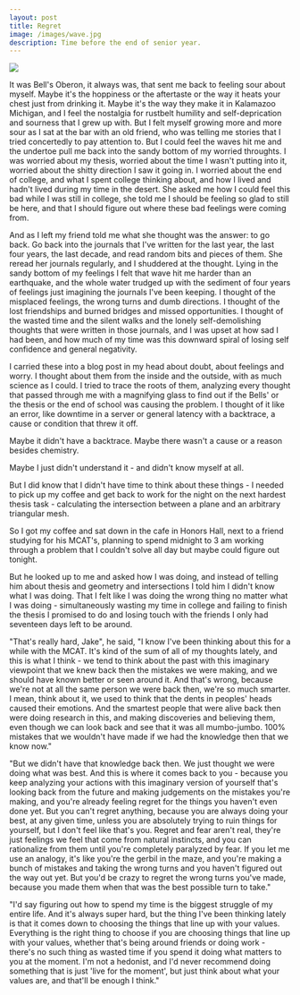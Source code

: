 ```yaml
---
layout: post
title: Regret
image: /images/wave.jpg
description: Time before the end of senior year.
---
```


![](/images/wave.jpg)

It was Bell's Oberon, it always was, that sent me back to feeling sour about myself. Maybe it's the hoppiness or the aftertaste or the way it heats your chest just from drinking it. Maybe it's the way they make it in Kalamazoo Michigan, and I feel the nostalgia for rustbelt humility and self-deprication and sourness that I grew up with. But I felt myself growing more and more sour as I sat at the bar with an old friend, who was telling me stories that I tried concertedly to pay attention to. But I could feel the waves hit me and the undertoe pull me back into the sandy bottom of my worried throughts. I was worried about my thesis, worried about the time I wasn't putting into it, worried about the shitty direction I saw it going in. I worried about the end of college, and what I spent college thinking about, and how I lived and hadn't lived during my time in the desert. She asked me how I could feel this bad while I was still in college, she told me I should be feeling so glad to still be here, and that I should figure out where these bad feelings were coming from.

And as I left my friend told me what she thought was the answer: to go back. Go back into the journals that I've written for the last year, the last four years, the last decade, and read random bits and pieces of them. She reread her journals regularly, and I shuddered at the thought. Lying in the sandy bottom of my feelings I felt that wave hit me harder than an earthquake, and the whole water trudged up with the sediment of four years of feelings just imagining the journals I've been keeping. I thought of the misplaced feelings, the wrong turns and dumb directions. I thought of the lost friendships and burned bridges and missed opportunities. I thought of the wasted time and the silent walks and the lonely self-demolishing thoughts that were written in those journals, and I was upset at how sad I had been, and how much of my time was this downward spiral of losing self confidence and general negativity.

I carried these into a blog post in my head about doubt, about feelings and worry. I thought about them from the inside and the outside, with as much science as I could. I tried to trace the roots of them, analyzing every thought that passed through me with a magnifying glass to find out if the Bells' or the thesis or the end of school was causing the problem. I thought of it like an error, like downtime in a server or general latency with a backtrace, a cause or condition that threw it off.

Maybe it didn't have a backtrace. Maybe there wasn't a cause or a reason besides chemistry.

Maybe I just didn't understand it - and didn't know myself at all.

But I did know that I didn't have time to think about these things - I needed to pick up my coffee and get back to work for the night on the next hardest thesis task - calculating the intersection between a plane and an arbitrary triangular mesh.

So I got my coffee and sat down in the cafe in Honors Hall, next to a friend studying for his MCAT's, planning to spend midnight to 3 am working through a problem that I couldn't solve all day but maybe could figure out tonight.

But he looked up to me and asked how I was doing, and instead of telling him about thesis and geometry and intersections I told him I didn't know what I was doing. That I felt like I was doing the wrong thing no matter what I was doing - simultaneously wasting my time in college and failing to finish the thesis I promised to do and losing touch with the friends I only had seventeen days left to be around.

"That's really hard, Jake", he said, "I know I've been thinking about this for a while with the MCAT. It's kind of the sum of all of my thoughts lately, and this is what I think - we tend to think about the past with this imaginary viewpoint that we knew back then the mistakes we were making, and we should have known better or seen around it. And that's wrong, because we're not at all the same person we were back then, we're so much smarter. I mean, think about it, we used to think that the dents in peoples' heads caused their emotions. And the smartest people that were alive back then were doing research in this, and making discoveries and believing them, even though we can look back and see that it was all mumbo-jumbo. 100% mistakes that we wouldn't have made if we had the knowledge then that we know now."

"But we didn't have that knowledge back then. We just thought we were doing what was best. And this is where it comes back to you - because you keep analyzing your actions with this imaginary version of yourself that's looking back from the future and making judgements on the mistakes you're making, and you're already feeling regret for the things you haven't even done yet. But you can't regret anything, because you are always doing your best, at any given time, unless you are absolutely trying to ruin things for yourself, but I don't feel like that's you. Regret and fear aren't real, they're just feelings we feel that come from natural instincts, and you can rationalize from them until you're completely paralyzed by fear. If you let me use an analogy, it's like you're the gerbil in the maze, and you're making a bunch of mistakes and taking the wrong turns and you haven't figured out the way out yet. But you'd be crazy to regret the wrong turns you've made, because you made them when that was the best possible turn to take."

"I'd say figuring out how to spend my time is the biggest struggle of my entire life. And it's always super hard, but the thing I've been thinking lately is that it comes down to choosing the things that line up with your values. Everything is the right thing to choose if you are choosing things that line up with your values, whether that's being around friends or doing work - there's no such thing as wasted time if you spend it doing what matters to you at the moment. I'm not a hedonist, and I'd never recommend doing something that is just 'live for the moment', but just think about what your values are, and that'll be enough I think."
